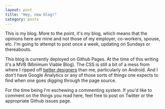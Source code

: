 ```yaml
---
layout: post
title: "Hey, new blog!"
category: posts
---
```


This is my blog.  More to the point, it's _my_ blog, which means that the opinions here are mine and not those of my employer, co-workers, spouse, etc.  I'm going to attempt to post once a week, updating on Sundays or thereabouts.

This blog is currently deployed on Github Pages.  At the time of this writing it's a MVB (Minimum Viable Blog).  The CSS is still a bit of a mess from where I ripped off [better designers](http://carlosbecker.com/posts/up-a-jekyll-theme/) than me, particularly on Android.  And I don't have Google Analytics or any of those sorts of things one expects to find when one goes digging through the page source.

For the time being I'm eschewing a commenting system. If you'd like to comment on the things you read here, feel free to post on Twitter or the appropriate Github issues page.